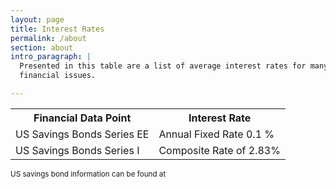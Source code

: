 ```yaml
---
layout: page
title: Interest Rates
permalink: /about
section: about
intro_paragraph: |
  Presented in this table are a list of average interest rates for many diverse
  financial issues.

---
```


<table>

  <tr>
    <th> Financial Data Point</th>
    <th> Interest Rate </th>
  </tr>

  <tr>
    <td> US Savings Bonds Series EE</td>
    <td> Annual Fixed Rate 0.1 % </td>
  </tr>

  <tr>
    <td> US Savings Bonds Series I</td>
    <td> Composite Rate of 2.83% </td>
  </tr>

</table>

<div><small> US savings bond information can be found at <a href = "https://www.treasurydirect.gov/news/pressroom/currentibondratespr.htm" ></small>
</div>

